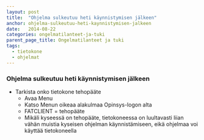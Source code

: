 ```yaml
---
layout: post
title:  "Ohjelma sulkeutuu heti käynnistymisen jälkeen"
anchor: ohjelma-sulkeutuu-heti-kaynnistymisen-jalkeen
date:   2014-08-22
categories: ongelmatilanteet-ja-tuki
parent_page_title: Ongelmatilanteet ja tuki
tags:
  - tietokone
  - ohjelmat
---
```


### <a name="ohjelma-sulkeutuu-heti-kaynnistymisen-jalkeen">Ohjelma sulkeutuu heti käynnistymisen jälkeen</a>
* Tarkista onko tietokone tehopääte
  * Avaa Menu
  * Katso Menun oikeaa alakulmaa Opinsys-logon alta
  * FATCLIENT = tehopääte
  * Mikäli kyseessä on tehopääte, tietokoneessa on luultavasti liian vähän muistia kyseisen ohjelman käynnistämiseen, eikä ohjelmaa voi käyttää tietokoneella
